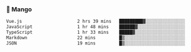 ### 🥭 Mango

<!--START_SECTION:waka-->

```txt
Vue.js                     2 hrs 39 mins   █████████▓░░░░░░░░░░░░░░░   38.55 %
JavaScript                 1 hr 48 mins    ██████▓░░░░░░░░░░░░░░░░░░   26.14 %
TypeScript                 1 hr 33 mins    █████▓░░░░░░░░░░░░░░░░░░░   22.58 %
Markdown                   22 mins         █▒░░░░░░░░░░░░░░░░░░░░░░░   05.36 %
JSON                       19 mins         █▒░░░░░░░░░░░░░░░░░░░░░░░   04.68 %
```

<!--END_SECTION:waka-->
